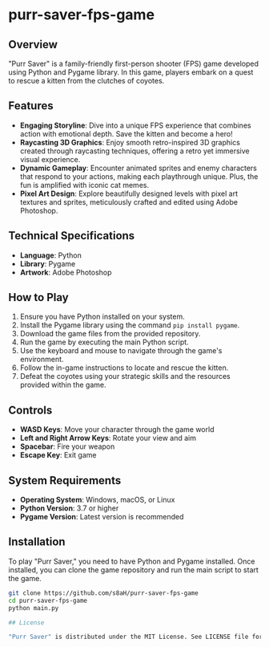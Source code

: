 # purr-saver-fps-game

## Overview

"Purr Saver" is a family-friendly first-person shooter (FPS) game developed using Python and Pygame library. In this game, players embark on a quest to rescue a kitten from the clutches of coyotes. 

## Features

- **Engaging Storyline**: Dive into a unique FPS experience that combines action with emotional depth. Save the kitten and become a hero!
- **Raycasting 3D Graphics**: Enjoy smooth retro-inspired 3D graphics created through raycasting techniques, offering a retro yet immersive visual experience.
- **Dynamic Gameplay**: Encounter animated sprites and enemy characters that respond to your actions, making each playthrough unique. Plus, the fun is amplified with iconic cat memes.
- **Pixel Art Design**: Explore beautifully designed levels with pixel art textures and sprites, meticulously crafted and edited using Adobe Photoshop.

## Technical Specifications

- **Language**: Python
- **Library**: Pygame
- **Artwork**: Adobe Photoshop

## How to Play

1. Ensure you have Python installed on your system.
2. Install the Pygame library using the command `pip install pygame`.
3. Download the game files from the provided repository.
4. Run the game by executing the main Python script.
5. Use the keyboard and mouse to navigate through the game's environment.
6. Follow the in-game instructions to locate and rescue the kitten.
7. Defeat the coyotes using your strategic skills and the resources provided within the game.

## Controls

- **WASD Keys**: Move your character through the game world
- **Left and Right Arrow Keys**: Rotate your view and aim
- **Spacebar**: Fire your weapon
- **Escape Key**: Exit game

## System Requirements

- **Operating System**: Windows, macOS, or Linux
- **Python Version**: 3.7 or higher
- **Pygame Version**: Latest version is recommended

## Installation

To play "Purr Saver," you need to have Python and Pygame installed. Once installed, you can clone the game repository and run the main script to start the game.

```bash
git clone https://github.com/s8aH/purr-saver-fps-game
cd purr-saver-fps-game
python main.py

## License

"Purr Saver" is distributed under the MIT License. See LICENSE file for more details.
